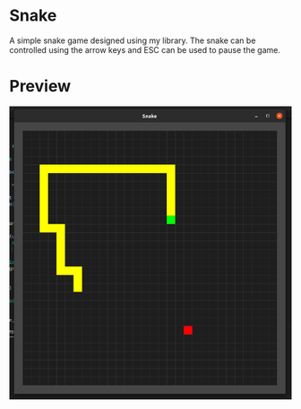 # Snake
A simple snake game designed using my library. The snake can be controlled using the arrow keys and ESC can be used to pause the game.

# Preview
![A picture with the snake game.](pics/preview.png)
